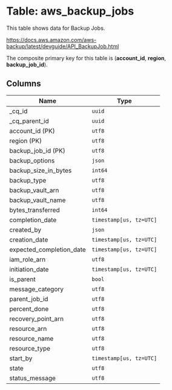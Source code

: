 # Table: aws_backup_jobs

This table shows data for Backup Jobs.

https://docs.aws.amazon.com/aws-backup/latest/devguide/API_BackupJob.html

The composite primary key for this table is (**account_id**, **region**, **backup_job_id**).

## Columns

| Name          | Type          |
| ------------- | ------------- |
|_cq_id|`uuid`|
|_cq_parent_id|`uuid`|
|account_id (PK)|`utf8`|
|region (PK)|`utf8`|
|backup_job_id (PK)|`utf8`|
|backup_options|`json`|
|backup_size_in_bytes|`int64`|
|backup_type|`utf8`|
|backup_vault_arn|`utf8`|
|backup_vault_name|`utf8`|
|bytes_transferred|`int64`|
|completion_date|`timestamp[us, tz=UTC]`|
|created_by|`json`|
|creation_date|`timestamp[us, tz=UTC]`|
|expected_completion_date|`timestamp[us, tz=UTC]`|
|iam_role_arn|`utf8`|
|initiation_date|`timestamp[us, tz=UTC]`|
|is_parent|`bool`|
|message_category|`utf8`|
|parent_job_id|`utf8`|
|percent_done|`utf8`|
|recovery_point_arn|`utf8`|
|resource_arn|`utf8`|
|resource_name|`utf8`|
|resource_type|`utf8`|
|start_by|`timestamp[us, tz=UTC]`|
|state|`utf8`|
|status_message|`utf8`|